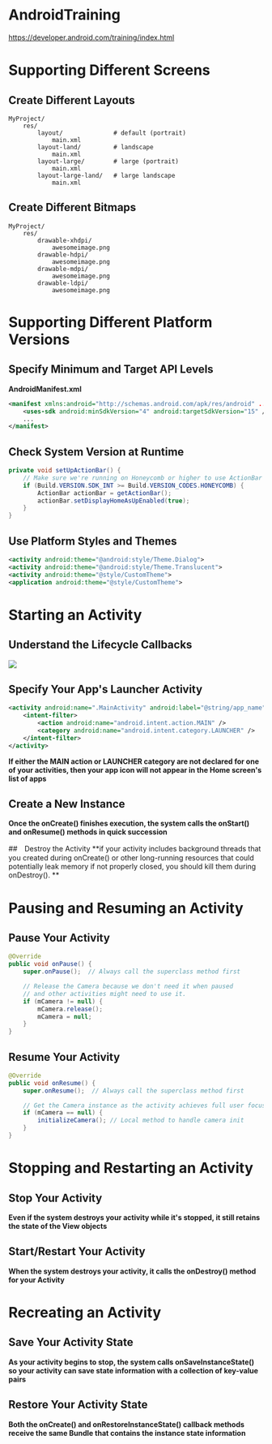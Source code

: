 # AndroidTraining
https://developer.android.com/training/index.html

# Supporting Different Screens
## Create Different Layouts
```
MyProject/
    res/
        layout/              # default (portrait)
            main.xml
        layout-land/         # landscape
            main.xml
        layout-large/        # large (portrait)
            main.xml
        layout-large-land/   # large landscape
            main.xml
```
## Create Different Bitmaps
```
MyProject/
    res/
        drawable-xhdpi/
            awesomeimage.png
        drawable-hdpi/
            awesomeimage.png
        drawable-mdpi/
            awesomeimage.png
        drawable-ldpi/
            awesomeimage.png
```

# Supporting Different Platform Versions
## Specify Minimum and Target API Levels
**AndroidManifest.xml**
```xml
<manifest xmlns:android="http://schemas.android.com/apk/res/android" ... >
    <uses-sdk android:minSdkVersion="4" android:targetSdkVersion="15" />
    ...
</manifest>
```
## Check System Version at Runtime
```java
private void setUpActionBar() {
    // Make sure we're running on Honeycomb or higher to use ActionBar APIs
    if (Build.VERSION.SDK_INT >= Build.VERSION_CODES.HONEYCOMB) {
        ActionBar actionBar = getActionBar();
        actionBar.setDisplayHomeAsUpEnabled(true);
    }
}
```
## Use Platform Styles and Themes
```xml
<activity android:theme="@android:style/Theme.Dialog">
<activity android:theme="@android:style/Theme.Translucent">
<activity android:theme="@style/CustomTheme">
<application android:theme="@style/CustomTheme">
```

# Starting an Activity

## Understand the Lifecycle Callbacks
![](https://developer.android.com/images/training/basics/basic-lifecycle.png)

## Specify Your App's Launcher Activity
```xml
<activity android:name=".MainActivity" android:label="@string/app_name">
    <intent-filter>
        <action android:name="android.intent.action.MAIN" />
        <category android:name="android.intent.category.LAUNCHER" />
    </intent-filter>
</activity>
```

**If either the MAIN action or LAUNCHER category are not declared for one of your activities, then your app icon will not appear in the Home screen's list of apps**

## Create a New Instance
**Once the onCreate() finishes execution, the system calls the onStart() and onResume() methods in quick succession**

##　Destroy the Activity
**if your activity includes background threads that you created during onCreate() or other long-running resources that could potentially leak memory if not properly closed, you should kill them during onDestroy().
**

# Pausing and Resuming an Activity

## Pause Your Activity
```java
@Override
public void onPause() {
    super.onPause();  // Always call the superclass method first

    // Release the Camera because we don't need it when paused
    // and other activities might need to use it.
    if (mCamera != null) {
        mCamera.release();
        mCamera = null;
    }
}
```

## Resume Your Activity
```java
@Override
public void onResume() {
    super.onResume();  // Always call the superclass method first

    // Get the Camera instance as the activity achieves full user focus
    if (mCamera == null) {
        initializeCamera(); // Local method to handle camera init
    }
}
```

# Stopping and Restarting an Activity

## Stop Your Activity
**Even if the system destroys your activity while it's stopped, it still retains the state of the View objects**

## Start/Restart Your Activity
**When the system destroys your activity, it calls the onDestroy() method for your Activity**

# Recreating an Activity

## Save Your Activity State
**As your activity begins to stop, the system calls onSaveInstanceState() so your activity can save state information with a collection of key-value pairs**

## Restore Your Activity State
**Both the onCreate() and onRestoreInstanceState() callback methods receive the same Bundle that contains the instance state information**
